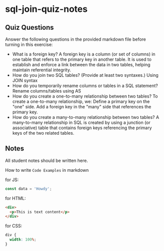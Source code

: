 # sql-join-quiz-notes

## Quiz Questions

Answer the following questions in the provided markdown file before turning in this exercise:

- What is a foreign key?
  A foreign key is a column (or set of columns) in one table that refers to the primary key in another table.
  It is used to establish and enforce a link between the data in two tables, helping maintain referential integrity.
- How do you join two SQL tables? (Provide at least two syntaxes.)
  Using JOIN syntax
- How do you temporarily rename columns or tables in a SQL statement?
  Rename columns/tables using AS
- How do you create a one-to-many relationship between two tables?
  To create a one-to-many relationship, we:
  Define a primary key on the "one" side.
  Add a foreign key in the "many" side that references the primary key.
- How do you create a many-to-many relationship between two tables?
  A many-to-many relationship in SQL is created by using a junction (or associative) table that contains foreign keys referencing the primary keys of the two related tables.

## Notes

All student notes should be written here.

How to write `Code Examples` in markdown

for JS:

```javascript
const data = 'Howdy';
```

for HTML:

```html
<div>
  <p>This is text content</p>
</div>
```

for CSS:

```css
div {
  width: 100%;
}
```

